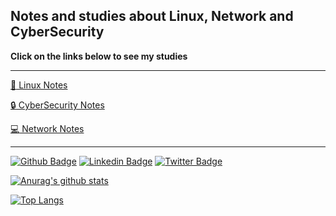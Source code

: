 ## Notes and studies about Linux, Network and CyberSecurity

**Click on the links below to see my studies**

---
[:penguin:  Linux Notes](https://github.com/mateusvdcastro/Linux-Redes-Seguranca/tree/main/Alura%20Linux%20Essential#linux)  

[:lock:  CyberSecurity Notes](https://github.com/mateusvdcastro/Linux-Redes-Seguranca/tree/main/Redes%20-%20Seguran%C3%A7a)  

[:computer: Network Notes](https://github.com/mateusvdcastro/Linux-Redes-Seguranca/edit/main/README.md#como-ver-meu-ip-p%C3%BAblico-pelo-terminal)

---
[![Github Badge](https://img.shields.io/badge/-Github-000?style=flat-square&logo=Github&logoColor=white&link=https://github.com/fagnerpsantos)]([https://github.com/fagnerpsantos](https://github.com/mateusvdcastro))
[![Linkedin Badge](https://img.shields.io/badge/-LinkedIn-blue?style=flat-square&logo=Linkedin&logoColor=white&link=https://www.linkedin.com/in/fagnerpsantos/)](https://www.linkedin.com/in/mateus-vespasiano-de-castro/)
[![Twitter Badge](https://img.shields.io/badge/-Twitter-1ca0f1?style=flat-square&labelColor=1ca0f1&logo=twitter&logoColor=white&link=https://twitter.com/fagnerpsantos)](https://www.linkedin.com/in/mateus-vespasiano-de-castro/)


[![Anurag's github stats](https://github-readme-stats.vercel.app/api?username=mateusvdcastro)](https://github.com/mateusvdcastro)

[![Top Langs](https://github-readme-stats.vercel.app/api/top-langs/?username=mateusvdcastro&layout=compact)](https://github.com/mateusvdcastro)
